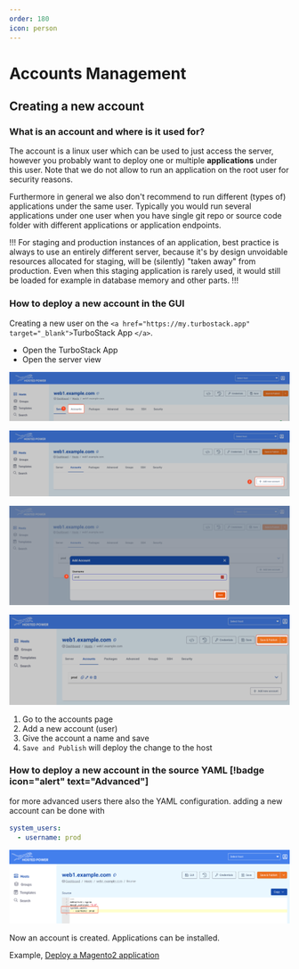```yaml
---
order: 180
icon: person
---
```

# Accounts Management

## Creating a new account

### What is an account and where is it used for?

The account is a linux user which can be used to just access the server, however you probably want to deploy one or multiple **applications** under this user. Note that we do not allow to run an application on the root user for security reasons.

Furthermore in general we also don't recommend to run different (types of) applications under the same user. Typically you would run several applications under one user when you have single git repo or source code folder with different applications or application endpoints.

!!!
For staging and production instances of an application, best practice is always to use an entirely different server, because it's by design unvoidable resources allocated for staging, will be (silently) "taken away" from production. Even when this staging application is rarely used, it would still be loaded for example in database memory and other parts.
!!!

### How to deploy a new account in the GUI

Creating a new user on the `<a href="https://my.turbostack.app" target="_blank">`TurboStack App `</a>`.

* Open the TurboStack App
* Open the server view

![TurboStackNewUser](../img/turbostackapp/newapp/tsa_user1.png)

![TurboStackNewUser](../img/turbostackapp/newapp/tsa_user2.png)

![TurboStackNewUser](../img/turbostackapp/newapp/tsa_user3.png)

![TurboStackNewUser](../img/turbostackapp/newapp/tsa_user4.png)

1. Go to the accounts page
2. Add a new account (user)
3. Give the account a name and save
4. `Save and Publish` will deploy the change to the host

### How to deploy a new account in the source YAML [!badge icon="alert" text="Advanced"]

for more advanced users there also the YAML configuration.
adding a new account can be done with

```yaml
system_users:
  - username: prod
```

![TurboStackNewUser](../img/turbostackapp/newapp/tsa_user5.png)

Now an account is created. Applications can be installed.

Example, [Deploy a Magento2 application](./howto_newapp.md)

